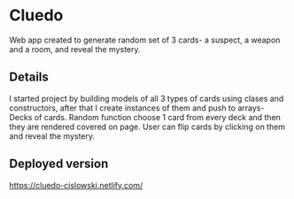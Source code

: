 # Cluedo
Web app created to generate random set of 3 cards- a suspect, a weapon and a room, and reveal the mystery.

## Details
I started project by building models of all 3 types of cards using clases and constructors, after that I create instances of them and push to arrays- Decks of cards. Random function choose 1 card from every deck and then they are rendered covered on page. User can flip cards by clicking on them and reveal the mystery.

## Deployed version
https://cluedo-cislowski.netlify.com/
